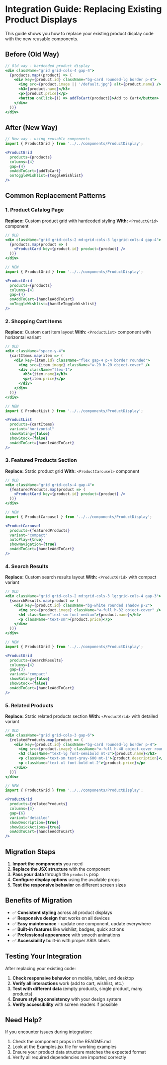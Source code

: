 # Integration Guide: Replacing Existing Product Displays

This guide shows you how to replace your existing product display code with the new reusable components.

## Before (Old Way)

```jsx
// Old way - hardcoded product display
<div className="grid grid-cols-4 gap-4">
  {products.map((product) => (
    <div key={product.id} className="bg-card rounded-lg border p-4">
      <img src={product.image || '/default.jpg'} alt={product.name} />
      <h3>{product.name}</h3>
      <p>{product.price}</p>
      <button onClick={() => addToCart(product)}>Add to Cart</button>
    </div>
  ))}
</div>
```

## After (New Way)

```jsx
// New way - using reusable components
import { ProductGrid } from '../../components/ProductDisplay';

<ProductGrid 
  products={products}
  columns={4}
  gap={4}
  onAddToCart={addToCart}
  onToggleWishlist={toggleWishlist}
/>
```

## Common Replacement Patterns

### 1. Product Catalog Page
**Replace:** Custom product grid with hardcoded styling
**With:** `<ProductGrid>` component

```jsx
// OLD
<div className="grid grid-cols-2 md:grid-cols-3 lg:grid-cols-4 gap-4">
  {products.map(product => (
    <ProductCard key={product.id} product={product} />
  ))}
</div>

// NEW
import { ProductGrid } from '../../components/ProductDisplay';

<ProductGrid 
  products={products}
  columns={4}
  gap={4}
  onAddToCart={handleAddToCart}
  onToggleWishlist={handleToggleWishlist}
/>
```

### 2. Shopping Cart Items
**Replace:** Custom cart item layout
**With:** `<ProductList>` component with horizontal variant

```jsx
// OLD
<div className="space-y-4">
  {cartItems.map(item => (
    <div key={item.id} className="flex gap-4 p-4 border rounded">
      <img src={item.image} className="w-20 h-20 object-cover" />
      <div className="flex-1">
        <h3>{item.name}</h3>
        <p>{item.price}</p>
      </div>
    </div>
  ))}
</div>

// NEW
import { ProductList } from '../../components/ProductDisplay';

<ProductList 
  products={cartItems}
  variant="horizontal"
  showRating={false}
  showStock={false}
  onAddToCart={handleAddToCart}
/>
```

### 3. Featured Products Section
**Replace:** Static product grid
**With:** `<ProductCarousel>` component

```jsx
// OLD
<div className="grid grid-cols-4 gap-4">
  {featuredProducts.map(product => (
    <ProductCard key={product.id} product={product} />
  ))}
</div>

// NEW
import { ProductCarousel } from '../../components/ProductDisplay';

<ProductCarousel 
  products={featuredProducts}
  variant="compact"
  autoPlay={true}
  showNavigation={true}
  onAddToCart={handleAddToCart}
/>
```

### 4. Search Results
**Replace:** Custom search results layout
**With:** `<ProductGrid>` with compact variant

```jsx
// OLD
<div className="grid grid-cols-2 md:grid-cols-3 lg:grid-cols-4 gap-3">
  {searchResults.map(product => (
    <div key={product.id} className="bg-white rounded shadow p-2">
      <img src={product.image} className="w-full h-32 object-cover" />
      <h4 className="text-sm font-medium">{product.name}</h4>
      <p className="text-sm">{product.price}</p>
    </div>
  ))}
</div>

// NEW
import { ProductGrid } from '../../components/ProductDisplay';

<ProductGrid 
  products={searchResults}
  columns={4}
  gap={3}
  variant="compact"
  showRating={false}
  showStock={false}
  onAddToCart={handleAddToCart}
/>
```

### 5. Related Products
**Replace:** Static related products section
**With:** `<ProductGrid>` with detailed variant

```jsx
// OLD
<div className="grid grid-cols-3 gap-6">
  {relatedProducts.map(product => (
    <div key={product.id} className="bg-card rounded-lg border p-4">
      <img src={product.image} className="w-full h-48 object-cover rounded" />
      <h3 className="text-lg font-semibold mt-2">{product.name}</h3>
      <p className="text-sm text-gray-600 mt-1">{product.description}</p>
      <p className="text-xl font-bold mt-2">{product.price}</p>
    </div>
  ))}
</div>

// NEW
import { ProductGrid } from '../../components/ProductDisplay';

<ProductGrid 
  products={relatedProducts}
  columns={3}
  gap={6}
  variant="detailed"
  showDescription={true}
  showQuickActions={true}
  onAddToCart={handleAddToCart}
/>
```

## Migration Steps

1. **Import the components** you need
2. **Replace the JSX structure** with the component
3. **Pass your data** through the `products` prop
4. **Configure display options** using the available props
5. **Test the responsive behavior** on different screen sizes

## Benefits of Migration

- ✅ **Consistent styling** across all product displays
- ✅ **Responsive design** that works on all devices
- ✅ **Easy maintenance** - update one component, update everywhere
- ✅ **Built-in features** like wishlist, badges, quick actions
- ✅ **Professional appearance** with smooth animations
- ✅ **Accessibility** built-in with proper ARIA labels

## Testing Your Integration

After replacing your existing code:

1. **Check responsive behavior** on mobile, tablet, and desktop
2. **Verify all interactions** work (add to cart, wishlist, etc.)
3. **Test with different data** (empty products, single product, many products)
4. **Ensure styling consistency** with your design system
5. **Verify accessibility** with screen readers if possible

## Need Help?

If you encounter issues during integration:
1. Check the component props in the README.md
2. Look at the Examples.jsx file for working examples
3. Ensure your product data structure matches the expected format
4. Verify all required dependencies are imported correctly
